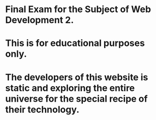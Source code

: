# Final Exam for the Subject of Web Development 2.
# This is for educational purposes only.
# The developers of this website is static and exploring the entire universe for the special recipe of their technology.
